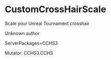 # CustomCrossHairScale

Scale your Unreal Tournament crosshair

Unknown author

ServerPackages=CCHS3

Mutator: CCHS3.CCHS
